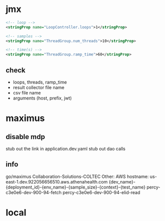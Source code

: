 <!-- avg/min/max/std/err, ms/% -->

# jmx

```xml
<!-- loop -->
<stringProp name="LoopController.loops">1</stringProp>

<!-- samples -->
<stringProp name="ThreadGroup.num_threads">10</stringProp>

<!-- time(s) -->
<stringProp name="ThreadGroup.ramp_time">60</stringProp>
```

## check
- loops, threads, ramp_time
- result collector file name
- csv file name
- arguments (host, prefix, jwt)

# maximus

## disable mdp
stub out the link in application.dev.yaml
stub out dao calls

## info

go/maximus
Collaboration-Solutions-COLTEC
Other: AWS
hostname: us-east-1.dev.922056656510.aws.athenahealth.com
{dev_name}-{deployment_id}-{env_name}-{sample_size}-{context}-{test_name}
percy-c3e0e6-dev-900-94-fetch
percy-c3e0e6-dev-900-94-elid-read

# local
